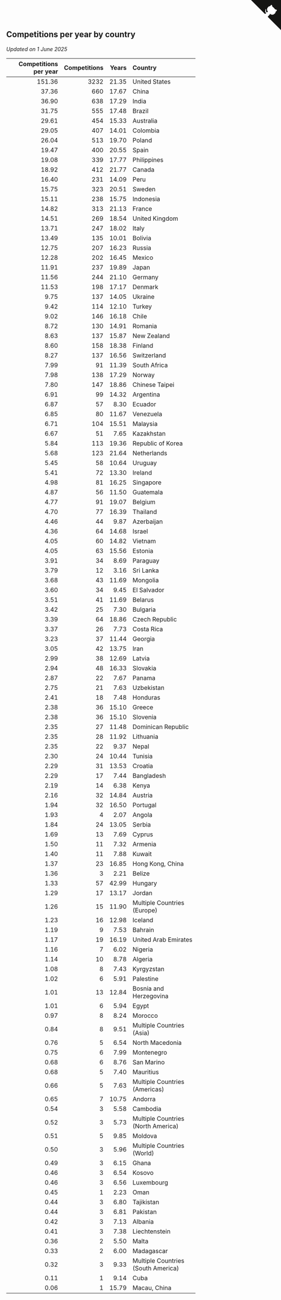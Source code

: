 ## Competitions per year by country

*Updated on  1 June 2025*

| Competitions per year | Competitions | Years | Country |
| ---: | ---: | ---: | :--- |
| 151.36 | 3232 | 21.35 | United States |
| 37.36 | 660 | 17.67 | China |
| 36.90 | 638 | 17.29 | India |
| 31.75 | 555 | 17.48 | Brazil |
| 29.61 | 454 | 15.33 | Australia |
| 29.05 | 407 | 14.01 | Colombia |
| 26.04 | 513 | 19.70 | Poland |
| 19.47 | 400 | 20.55 | Spain |
| 19.08 | 339 | 17.77 | Philippines |
| 18.92 | 412 | 21.77 | Canada |
| 16.40 | 231 | 14.09 | Peru |
| 15.75 | 323 | 20.51 | Sweden |
| 15.11 | 238 | 15.75 | Indonesia |
| 14.82 | 313 | 21.13 | France |
| 14.51 | 269 | 18.54 | United Kingdom |
| 13.71 | 247 | 18.02 | Italy |
| 13.49 | 135 | 10.01 | Bolivia |
| 12.75 | 207 | 16.23 | Russia |
| 12.28 | 202 | 16.45 | Mexico |
| 11.91 | 237 | 19.89 | Japan |
| 11.56 | 244 | 21.10 | Germany |
| 11.53 | 198 | 17.17 | Denmark |
| 9.75 | 137 | 14.05 | Ukraine |
| 9.42 | 114 | 12.10 | Turkey |
| 9.02 | 146 | 16.18 | Chile |
| 8.72 | 130 | 14.91 | Romania |
| 8.63 | 137 | 15.87 | New Zealand |
| 8.60 | 158 | 18.38 | Finland |
| 8.27 | 137 | 16.56 | Switzerland |
| 7.99 | 91 | 11.39 | South Africa |
| 7.98 | 138 | 17.29 | Norway |
| 7.80 | 147 | 18.86 | Chinese Taipei |
| 6.91 | 99 | 14.32 | Argentina |
| 6.87 | 57 | 8.30 | Ecuador |
| 6.85 | 80 | 11.67 | Venezuela |
| 6.71 | 104 | 15.51 | Malaysia |
| 6.67 | 51 | 7.65 | Kazakhstan |
| 5.84 | 113 | 19.36 | Republic of Korea |
| 5.68 | 123 | 21.64 | Netherlands |
| 5.45 | 58 | 10.64 | Uruguay |
| 5.41 | 72 | 13.30 | Ireland |
| 4.98 | 81 | 16.25 | Singapore |
| 4.87 | 56 | 11.50 | Guatemala |
| 4.77 | 91 | 19.07 | Belgium |
| 4.70 | 77 | 16.39 | Thailand |
| 4.46 | 44 | 9.87 | Azerbaijan |
| 4.36 | 64 | 14.68 | Israel |
| 4.05 | 60 | 14.82 | Vietnam |
| 4.05 | 63 | 15.56 | Estonia |
| 3.91 | 34 | 8.69 | Paraguay |
| 3.79 | 12 | 3.16 | Sri Lanka |
| 3.68 | 43 | 11.69 | Mongolia |
| 3.60 | 34 | 9.45 | El Salvador |
| 3.51 | 41 | 11.69 | Belarus |
| 3.42 | 25 | 7.30 | Bulgaria |
| 3.39 | 64 | 18.86 | Czech Republic |
| 3.37 | 26 | 7.73 | Costa Rica |
| 3.23 | 37 | 11.44 | Georgia |
| 3.05 | 42 | 13.75 | Iran |
| 2.99 | 38 | 12.69 | Latvia |
| 2.94 | 48 | 16.33 | Slovakia |
| 2.87 | 22 | 7.67 | Panama |
| 2.75 | 21 | 7.63 | Uzbekistan |
| 2.41 | 18 | 7.48 | Honduras |
| 2.38 | 36 | 15.10 | Greece |
| 2.38 | 36 | 15.10 | Slovenia |
| 2.35 | 27 | 11.48 | Dominican Republic |
| 2.35 | 28 | 11.92 | Lithuania |
| 2.35 | 22 | 9.37 | Nepal |
| 2.30 | 24 | 10.44 | Tunisia |
| 2.29 | 31 | 13.53 | Croatia |
| 2.29 | 17 | 7.44 | Bangladesh |
| 2.19 | 14 | 6.38 | Kenya |
| 2.16 | 32 | 14.84 | Austria |
| 1.94 | 32 | 16.50 | Portugal |
| 1.93 | 4 | 2.07 | Angola |
| 1.84 | 24 | 13.05 | Serbia |
| 1.69 | 13 | 7.69 | Cyprus |
| 1.50 | 11 | 7.32 | Armenia |
| 1.40 | 11 | 7.88 | Kuwait |
| 1.37 | 23 | 16.85 | Hong Kong, China |
| 1.36 | 3 | 2.21 | Belize |
| 1.33 | 57 | 42.99 | Hungary |
| 1.29 | 17 | 13.17 | Jordan |
| 1.26 | 15 | 11.90 | Multiple Countries (Europe) |
| 1.23 | 16 | 12.98 | Iceland |
| 1.19 | 9 | 7.53 | Bahrain |
| 1.17 | 19 | 16.19 | United Arab Emirates |
| 1.16 | 7 | 6.02 | Nigeria |
| 1.14 | 10 | 8.78 | Algeria |
| 1.08 | 8 | 7.43 | Kyrgyzstan |
| 1.02 | 6 | 5.91 | Palestine |
| 1.01 | 13 | 12.84 | Bosnia and Herzegovina |
| 1.01 | 6 | 5.94 | Egypt |
| 0.97 | 8 | 8.24 | Morocco |
| 0.84 | 8 | 9.51 | Multiple Countries (Asia) |
| 0.76 | 5 | 6.54 | North Macedonia |
| 0.75 | 6 | 7.99 | Montenegro |
| 0.68 | 6 | 8.76 | San Marino |
| 0.68 | 5 | 7.40 | Mauritius |
| 0.66 | 5 | 7.63 | Multiple Countries (Americas) |
| 0.65 | 7 | 10.75 | Andorra |
| 0.54 | 3 | 5.58 | Cambodia |
| 0.52 | 3 | 5.73 | Multiple Countries (North America) |
| 0.51 | 5 | 9.85 | Moldova |
| 0.50 | 3 | 5.96 | Multiple Countries (World) |
| 0.49 | 3 | 6.15 | Ghana |
| 0.46 | 3 | 6.54 | Kosovo |
| 0.46 | 3 | 6.56 | Luxembourg |
| 0.45 | 1 | 2.23 | Oman |
| 0.44 | 3 | 6.80 | Tajikistan |
| 0.44 | 3 | 6.81 | Pakistan |
| 0.42 | 3 | 7.13 | Albania |
| 0.41 | 3 | 7.38 | Liechtenstein |
| 0.36 | 2 | 5.50 | Malta |
| 0.33 | 2 | 6.00 | Madagascar |
| 0.32 | 3 | 9.33 | Multiple Countries (South America) |
| 0.11 | 1 | 9.14 | Cuba |
| 0.06 | 1 | 15.79 | Macau, China |


<a href="https://github.com/jonatanklosko/wca_statistics" class="github-corner" aria-label="View source on Github"><svg width="80" height="80" viewBox="0 0 250 250" style="fill:#151513; color:#fff; position: absolute; top: 0; border: 0; right: 0;" aria-hidden="true"><path d="M0,0 L115,115 L130,115 L142,142 L250,250 L250,0 Z"></path><path d="M128.3,109.0 C113.8,99.7 119.0,89.6 119.0,89.6 C122.0,82.7 120.5,78.6 120.5,78.6 C119.2,72.0 123.4,76.3 123.4,76.3 C127.3,80.9 125.5,87.3 125.5,87.3 C122.9,97.6 130.6,101.9 134.4,103.2" fill="currentColor" style="transform-origin: 130px 106px;" class="octo-arm"></path><path d="M115.0,115.0 C114.9,115.1 118.7,116.5 119.8,115.4 L133.7,101.6 C136.9,99.2 139.9,98.4 142.2,98.6 C133.8,88.0 127.5,74.4 143.8,58.0 C148.5,53.4 154.0,51.2 159.7,51.0 C160.3,49.4 163.2,43.6 171.4,40.1 C171.4,40.1 176.1,42.5 178.8,56.2 C183.1,58.6 187.2,61.8 190.9,65.4 C194.5,69.0 197.7,73.2 200.1,77.6 C213.8,80.2 216.3,84.9 216.3,84.9 C212.7,93.1 206.9,96.0 205.4,96.6 C205.1,102.4 203.0,107.8 198.3,112.5 C181.9,128.9 168.3,122.5 157.7,114.1 C157.9,116.9 156.7,120.9 152.7,124.9 L141.0,136.5 C139.8,137.7 141.6,141.9 141.8,141.8 Z" fill="currentColor" class="octo-body"></path></svg></a><style>.github-corner:hover .octo-arm{animation:octocat-wave 560ms ease-in-out}@keyframes octocat-wave{0%,100%{transform:rotate(0)}20%,60%{transform:rotate(-25deg)}40%,80%{transform:rotate(10deg)}}@media (max-width:500px){.github-corner:hover .octo-arm{animation:none}.github-corner .octo-arm{animation:octocat-wave 560ms ease-in-out}}</style>
